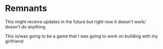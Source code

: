 # Remnants

This might receive updates in the future but right now it doesn't work/ doesn't do anything.

This is/was going to be a game that I was going to work on building with my girlfriend
